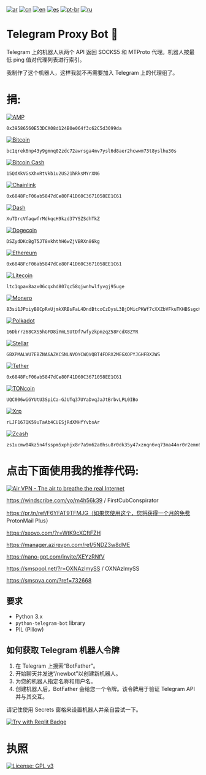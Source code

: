 [![ar](https://img.shields.io/badge/lang-ar-black.svg)](https://github.com/ddd75a650fee04c0ce576c877521c6bd/Telegram-Proxy-Scrapper/blob/main/README.ar.md)
[![cn](https://img.shields.io/badge/lang-cn-red.svg)](https://github.com/ddd75a650fee04c0ce576c877521c6bd/Telegram-Proxy-Scrapper/blob/main/README.cn.md)
[![en](https://img.shields.io/badge/lang-en-blue.svg)](https://github.com/ddd75a650fee04c0ce576c877521c6bd/Telegram-Proxy-Scrapper/edit/main/README.md)
[![es](https://img.shields.io/badge/lang-es-yellow.svg)](https://github.com/ddd75a650fee04c0ce576c877521c6bd/Telegram-Proxy-Scrapper/blob/main/README.es.md)
[![pt-br](https://img.shields.io/badge/lang-pt--br-green.svg)](https://github.com/ddd75a650fee04c0ce576c877521c6bd/Telegram-Proxy-Scrapper/blob/main/README.pt-br.md)
[![ru](https://img.shields.io/badge/lang-ru-white.svg)](https://github.com/ddd75a650fee04c0ce576c877521c6bd/Telegram-Proxy-Scrapper/blob/main/README.ru.md)

# Telegram Proxy Bot 🤖

Telegram 上的机器人从两个 API 返回 SOCKS5 和 MTProto 代理。机器人按最低 ping 值对代理列表进行索引。

我制作了这个机器人，这样我就不再需要加入 Telegram 上的代理组了。

# 捐:

[![AMP](https://img.shields.io/badge/AMP-Etherscan↗-500050?style=for-the-badge&logo=amp&logoColor=white)](https://etherscan.io/address/0x39586560E53DCA08d124B0e064f3c62C5d3099da)
```
0x39586560E53DCA08d124B0e064f3c62C5d3099da
```

[![Bitcoin](https://img.shields.io/badge/Bitcoin-Blockchain↗-000?style=for-the-badge&logo=bitcoin&logoColor=white)](https://www.blockchain.com/btc/address/bc1qrek6np43y9gmnq02zdc72awrsga4mv7ysl6d8aer2hcwwm73t8yslhu30s)
```
bc1qrek6np43y9gmnq02zdc72awrsga4mv7ysl6d8aer2hcwwm73t8yslhu30s
```

[![Bitcoin Cash](https://img.shields.io/badge/Bitcoin%20Cash-Blockchair↗-8DC351?style=for-the-badge&logo=bitcoincash&logoColor=white)](https://blockchair.com/bitcoin-cash/address/15QdXkVGsXhxRtVkb1u2US21hRksMYrXN6)
```
15QdXkVGsXhxRtVkb1u2US21hRksMYrXN6
```

[![Chainlink](https://img.shields.io/badge/Chainlink-Etherscan↗-375BD2?style=for-the-badge&logo=chainlink&logoColor=white)](https://etherscan.io/address/0x6848FcF06ab5847dCe80F41D60C3671058EE1C61)
```
0x6848FcF06ab5847dCe80F41D60C3671058EE1C61
```

[![Dash](https://img.shields.io/badge/Dash-Explorer↗-008CE7?style=for-the-badge&logo=dash&logoColor=white)](https://explorer.dash.org/insight/address/XuTDrcVfaqwfrMdkqcH9kzd37YSZSdhTkZ)
```
XuTDrcVfaqwfrMdkqcH9kzd37YSZSdhTkZ
```

[![Dogecoin](https://img.shields.io/badge/Doge-BitInfoCharts↗-B59A30?style=for-the-badge&logo=dogecoin&logoColor=white)](https://bitinfocharts.com/dogecoin/address/DSZydDKcBgT5JT8xkhthH6wZjVBRXn86kg)
```
DSZydDKcBgT5JT8xkhthH6wZjVBRXn86kg
```

[![Ethereum](https://img.shields.io/badge/Ethereum-Etherscan↗-3C3C3D?style=for-the-badge&logo=ethereum&logoColor=white)](https://etherscan.io/address/0x6848FcF06ab5847dCe80F41D60C3671058EE1C61)
```
0x6848FcF06ab5847dCe80F41D60C3671058EE1C61
```

[![Litecoin](https://img.shields.io/badge/Litecoin-Blockchair↗-A6A9AA?style=for-the-badge&logo=litecoin&logoColor=white)](https://blockchair.com/litecoin/address/ltc1qpax8azx06cqxhd807qc58qjwnhwlfyvgj95uge)
```
ltc1qpax8azx06cqxhd807qc58qjwnhwlfyvgj95uge
```

[![Monero](https://img.shields.io/badge/Monero-Moneroexplorer↗-9A8B7B?style=for-the-badge&logo=monero&logoColor=white)](https://moneroexplorer.org/search?value=83si1JPoiyB8CpRxUjmkXRBsFaL4DndBtcoCzDysL3BjDMicPKWf7cXXZbVFkuTKHBSsgcKYDtSokBrHJZ5L5oud81nP5XM)
```
83si1JPoiyB8CpRxUjmkXRBsFaL4DndBtcoCzDysL3BjDMicPKWf7cXXZbVFkuTKHBSsgcKYDtSokBrHJZ5L5oud81nP5XM
```

[![Polkadot](https://img.shields.io/badge/Polkadot-Subscan↗-E6007A?style=for-the-badge&logo=polkadot&logoColor=white)](https://polkadot.subscan.io/account/16Dbrrz68CXS5hGFD8iYmLSUtDf7wfyzkpmzqZ58FcdX8ZYR)
```
16Dbrrz68CXS5hGFD8iYmLSUtDf7wfyzkpmzqZ58FcdX8ZYR
```

[![Stellar](https://img.shields.io/badge/Stellar-Blockchair↗-7D00FF?style=for-the-badge&logo=stellar&logoColor=white)](https://blockchair.com/stellar/address/GBXPMALWU7EBZNA6AZKCSNLNVOYCWQVQBT4FDRX2MEGXOPYJGHFBX2WS)
```
GBXPMALWU7EBZNA6AZKCSNLNVOYCWQVQBT4FDRX2MEGXOPYJGHFBX2WS
```

[![Tether](https://img.shields.io/badge/Tether-Etherscan↗-50AF95?style=for-the-badge&logo=tether&logoColor=white)](https://etherscan.io/address/0x6848FcF06ab5847dCe80F41D60C3671058EE1C61)
```
0x6848FcF06ab5847dCe80F41D60C3671058EE1C61
```

[![TONcoin](https://img.shields.io/badge/TONcoin-Tonscan↗-265CB3?style=for-the-badge&logo=ton&logoColor=white)](https://tonscan.org/address/UQC006wiGYUtU3SpiCa-GJUTq37UYaDvqJaJtBrbvLPL0IBo)
```
UQC006wiGYUtU3SpiCa-GJUTq37UYaDvqJaJtBrbvLPL0IBo
```

[![Xrp](https://img.shields.io/badge/Xrp-Blockchair↗-black?style=for-the-badge&logo=xrp&logoColor=white)](https://blockchair.com/xrp-ledger/account/rLJF167QK59uTaAb4CUESjRdXMHfYvbsAr)
```
rLJF167QK59uTaAb4CUESjRdXMHfYvbsAr
```

[![Zcash](https://img.shields.io/badge/Zcash-Blockchair↗-F4B728?style=for-the-badge&logo=zcash&logoColor=black)](https://blockchair.com/zcash/address/zs1ucmw04kz5n4fsspm5xphjx8r7a9m62a0hsu8r0dk35y47xznqn6vq73ma44nr0r2emn6qcym363)
```
zs1ucmw04kz5n4fsspm5xphjx8r7a9m62a0hsu8r0dk35y47xznqn6vq73ma44nr0r2emn6qcym363
```

# 点击下面使用我的推荐代码:

<a href="https://airvpn.org/?referred_by=722312" title="Air VPN - The air to breathe the real Internet"><img src="https://airvpn.org/images/promotional/banner_641x91.gif" alt="Air VPN - The air to breathe the real Internet"></a>

https://windscribe.com/yo/m4h56k39 / FirstCubConspirator

https://pr.tn/ref/F6YFAT9TFMJG（如果您使用这个，您将获得一个月的免费 ProtonMail Plus）

https://xeovo.com/?r=WtK9cXCftFZH

https://manager.azirevpn.com/ref/5NDZ3w8dME

https://nano-gpt.com/invite/XEYzRNfV

https://smspool.net/?r=OXNAzImySS / OXNAzImySS

https://smspva.com/?ref=732668

## 要求
- Python 3.x
- `python-telegram-bot` library
- PIL (Pillow)

## 如何获取 Telegram 机器人令牌

1. 在 Telegram 上搜索“BotFather”。
2. 开始聊天并发送“/newbot”以创建新机器人。
3. 为您的机器人指定名称和用户名。
4. 创建机器人后，BotFather 会给您一个令牌。该令牌用于验证 Telegram API 并与其交互。

请记住使用 Secrets 窗格来设置机器人并亲自尝试一下。

[![Try with Replit Badge](https://replit.com/badge?caption=Try%20with%20Replit)](https://repl.it/github/ddd75a650fee04c0ce576c877521c6bd/Telegram-Proxy-Scrapper)

# 执照

[![License: GPL v3](https://img.shields.io/badge/License-GPLv3-blue.svg)](https://www.gnu.org/licenses/gpl-3.0)
